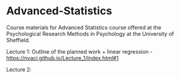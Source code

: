 # Advanced-Statistics

Course materials for Advanced Statistics course offered at the Psychological Research Methods in Psychology at the University of Sheffield.

Lecture 1: Outline of the planned work + linear regression - https://nvaci.github.io/Lecture_1/Index.html#1

Lecture 2: 
